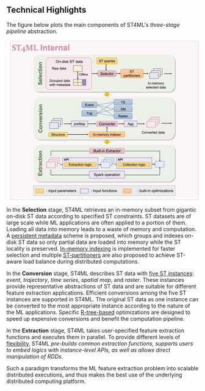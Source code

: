## Technical Highlights
The figure below plots the main components of ST4ML's _three-stage pipeline_ abstraction.

![Core techniques](st4ml-internal.png?raw=true "Three-stage pipeline")


In the **Selection** stage, ST4ML retrieves an in-memory subset from gigantic
on-disk ST data according to specified ST constraints.
ST datasets are of large scale while ML applications are often applied to a portion
of them. Loading all data into memory leads to a waste of memory and computation.
A <ins>persistent metadata</ins> scheme is proposed, which groups and indexes on-disk
ST data so only partial data are loaded into memory while the ST locality is
preserved. <ins>In-memory indexing</ins> is implemented for faster selection
and multiple <ins>ST-partitioners</ins> are also proposed to achieve ST-aware load balance
during distributed computations.

In the **Conversion** stage, ST4ML describes ST data with <ins>five ST instances</ins>:
_event_, _trajectory_, _time series_, _spatial map_, and _raster_.
These instances provide representative abstractions of ST data and are suitable
for different feature extraction applications.
Efficient conversions among the five ST instances are supported in ST4ML.
The original ST data as one instance can be converted to the most appropriate
instance according to the nature of the ML applications.
Specific <ins>R-tree-based</ins> optimizations are designed to speed up expensive conversions and benefit
the computation pipeline.

In the **Extraction** stage, ST4ML takes user-specified feature extraction
functions and executes them in parallel. To provide different levels of
<ins>flexibility</ins>, ST4ML _pre-builds common extraction functions, supports users to
embed logics with instance-level APIs, as well as allows direct manipulation of RDDs._

Such a paradigm transforms the ML feature extraction problem into scalable
distributed executions, and thus makes the best use of the underlying distributed computing platform.
